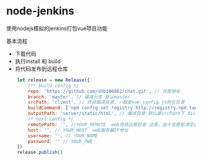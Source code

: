 # node-jenkins
使用nodejs模拟的jenkins打包vue项目功能

基本流程
* 下载代码
* 执行install 和 build
* 将代码发布到远程仓库

```javascript
	let release = new Release({
		/** build config */
		repo: 'https://github.com/shb190802/chat.git', // 仓库地址
		branch: 'master', // 编译分支 默认master
		srcPath: 'client', // 项目编译目录，一般是vue.config.js所在目录
		buildCommand: ['npm config set registry http://registry.npm.taobao.org/', 'npm install', 'npm run build'],
		outputPath: 'server/static/html', // 编译目录 默认是srcPath下 dist
		/* host config */
		remotePath: '', //YOUR_REMOTE  web项目远程目录 注意，由于会提前清空远程目录。请慎重填写地址
		host: '', // YOUR_HOST  web服务器IP地址
		username: '', // YOUR_NAME
		password: '' // YOUR_PWD
	})
	release.publish()
```